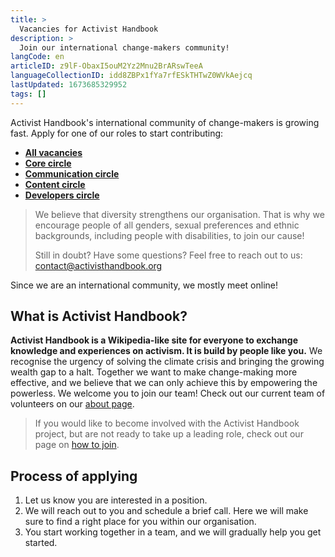 ```yaml
---
title: >
  Vacancies for Activist Handbook
description: >
  Join our international change-makers community!
langCode: en
articleID: z9lF-ObaxI5ouM2Yz2Mnu2BrARswTeeA
languageCollectionID: idd8ZBPx1fYa7rfESkTHTwZ0WVkAejcq
lastUpdated: 1673685329952
tags: []
---
```


Activist Handbook's international community of change-makers is growing fast. Apply for one of our roles to start contributing:

-   [**All vacancies**](https://airtable.com/shrwlhB02r8fij4TW)
-   [**Core circle**](https://airtable.com/shrwlhB02r8fij4TW?filter_Circles=Core%20circle)
-   [**Communication circle**](https://airtable.com/shrwlhB02r8fij4TW?filter_Circles=Communication%20circle)
-   [**Content circle**](https://airtable.com/shrwlhB02r8fij4TW?filter_Circles=Content%20circle)
-   [**Developers circle**](https://airtable.com/shrwlhB02r8fij4TW?filter_Circles=Developers%20circle)

> We believe that diversity strengthens our organisation. That is why we encourage people of all genders, sexual preferences and ethnic backgrounds, including people with disabilities, to join our cause!
> 
> Still in doubt? Have some questions? Feel free to reach out to us: [contact@activisthandbook.org](mailto:contact@activisthandbook.org)

<div></div>

Since we are an international community, we mostly meet online!

## What is Activist Handbook?

**Activist Handbook is a Wikipedia-like site for everyone to exchange knowledge and experiences on activism. It is build by people like you.** We recognise the urgency of solving the climate crisis and bringing the growing wealth gap to a halt. Together we want to make change-making more effective, and we believe that we can only achieve this by empowering the powerless. We welcome you to join our team! Check out our current team of volunteers on our [about page](/about).

> If you would like to become involved with the Activist Handbook project, but are not ready to take up a leading role, check out our page on [how to join](/join).

## Process of applying

1.  Let us know you are interested in a position.
2.  We will reach out to you and schedule a brief call. Here we will make sure to find a right place for you within our organisation.
3.  You start working together in a team, and we will gradually help you get started.